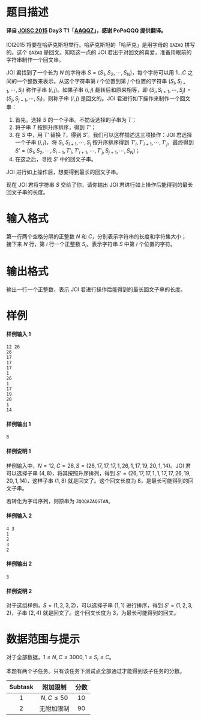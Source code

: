 
# 题目描述

#### 译自 [JOISC 2015](https://www.ioi-jp.org/camp/2015/2015-sp-tasks/index.html) Day3 T1「[AAQQZ](https://www.ioi-jp.org/camp/2015/2015-sp-tasks/2015-sp-d3.pdf)」，感谢 PoPoQQQ 提供翻译。

IOI2015 将要在哈萨克斯坦举行。哈萨克斯坦的「哈萨克」是用字母的 `QAZAQ` 拼写的。这个 `QAZAQ` 是回文。知晓这一点的 JOI 君出于对回文的喜爱，准备用眼前的字符串制作一个回文串。

JOI 君找到了一个长为 $N$ 的字符串 $S=(S_1,S_2,\cdots ,S_N)$，每个字符可以用 $1\ldots C$ 之间的一个整数来表示。从这个字符串第 $i$ 个位置到第 $j$ 个位置的字符串 $(S_i,S_{i+1},\cdots ,S_j)$ 称作子串 $(i,j)$。如果子串 $(i,j)$ 翻转后和原来相等，即 $(S_i,S_{i+1},\cdots ,S_j)=(S_j,S_{j-1},\cdots ,S_i)$，则称子串 $(i,j)$ 是回文的。JOI 君进行如下操作来制作一个回文串：

1. 首先，选择 $S$ 的一个子串。不妨设选择的子串为 $T$；
2. 将子串 $T$ 按照升序排序，得到 $T’$；
3. 在 $S$ 中，用 $T’$ 替换 $T$，得到 $S’$。我们可以这样描述这三项操作：JOI 君选择一个子串 $(i,j)$，将 $S_i,S_{i+1},\cdots ,S_j$ 按升序排序得到 $T’_i,T’_{i+1},\cdots ,T’_j$，最终得到 $S’=(S_1,S_2,\cdots ,S_{i-1},T’_i,T’_{i+1},\cdots ,T’_j,S_{j+1},\cdots ,S_N)$；
4. 在这之后，寻找 $S’$ 中的回文子串。

JOI 进行如上操作后，想要得到最长的回文子串。

现在 JOI 君将字符串 $S$ 交给了你，请你输出 JOI 君进行如上操作后能得到的最长回文子串的长度。

# 输入格式

第一行两个空格分隔的正整数 $N$ 和 $C$，分别表示字符串的长度和字符集大小；  
接下来 $N$ 行，第 $i$ 行一个正整数 $S_i$，表示字符串 $S$ 中第 $i$ 个位置的字符。


# 输出格式

输出一行一个正整数，表示 JOI 君进行操作后能得到的最长回文子串的长度。

# 样例

#### 样例输入 1
```plain
12 26
26
17
17
17
1
26
1
17
19
20
1
14
```
#### 样例输出 1
```plain
8
```
#### 样例说明 1
样例输入中，$N=12,C=26,S=(26,17,17,17,1,26,1,17,19,20,1,14)$。JOI 君可以选择子串 $(4,8)$，将其按照升序排列，得到 $S’=(26,17,17,1,1,17,17,26,19,20,1,14)$，这样子串 $(1,8)$ 就是回文了。这个回文长度为 $8$，是最长可能得到的回文子串。

若转化为字母序列，则原串为 `ZQQQAZAQSTAN`。

#### 样例输入 2
```plain
4 3
1
2
3
2
```
#### 样例输出 2
```plain
3
```
#### 样例说明 2
对于这组样例，$S=(1,2,3,2)$，可以选择子串 $(1,1)$ 进行排序，得到 $S'=(1,2,3,2)$，子串 $(2,4)$ 就是回文了。这个回文长度为 $3$，为最长可能得到的回文。

# 数据范围与提示

对于全部数据，$1\le N,C\le 3000,1\le S_i\le C$。

本题有两个子任务。只有该任务下测试点全部通过才能得到该子任务的分数。

| Subtask | 附加限制   | 分数 |
| :-------: | :----------: | :----: |
| $1$     | $N,C\le 50$  | $10$   |
| $2$     | 无附加限制 | $90$ |



